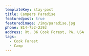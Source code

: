 ```yaml
---
templateKey: stay-post
title: Campers Paradise
featuredpost: true
featuredimage: /img/paradise.jpg
phone: 814-752-2393
address: Rt. 36 Cook Forest, PA, USA
tags:
  - Cook Forest
  - Camp
---
```

